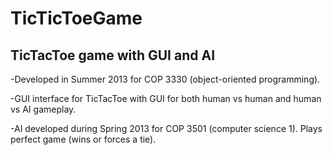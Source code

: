 TicTicToeGame
=============
TicTacToe game with GUI and AI
------------------------------

-Developed in Summer 2013 for COP 3330 (object-oriented programming).

-GUI interface for TicTacToe with GUI for both human vs human and human vs AI gameplay.

-AI developed during Spring 2013 for COP 3501 (computer science 1). Plays perfect game (wins or forces a tie).
